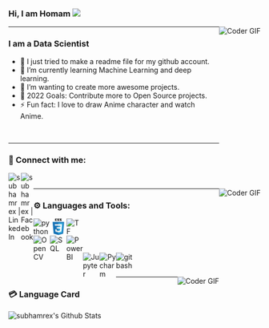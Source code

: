 ### Hi, I am Homam <img src="https://media.giphy.com/media/hvRJCLFzcasrR4ia7z/giphy.gif" width="25px"> 
[<img align="right" src="https://i.imgur.com/mVIr207.gif" alt="Coder GIF" height="280">][myprofile]
<hr/>

### I am a Data Scientist
- 🔭 I just tried to make a readme file for my github account.<br />
- 🌱 I’m currently learning Machine Learning and deep learning.<br />
- 👯 I’m wanting to create more awesome projects.<br />
- 🥅 2022 Goals: Contribute more to Open Source projects.<br />
- ⚡ Fun fact: I love to draw Anime character and watch Anime.
<br/>
<hr/>

### 🧧 Connect with me:
[<img align="left" alt="subhamrex | LinkedIn" width="25px" src="http://pngimg.com/uploads/linkedIn/linkedIn_PNG32.png" />][linkedin]
[<img align="left" alt="subhamrex | Facebook" width="25px" src="http://pngimg.com/uploads/facebook_logos/facebook_logos_PNG19762.png" />][facebook]
<br />

[<img align="right"  src="https://i.imgur.com/UWbDP3y.gif" alt="Coder GIF" height="280">][myprofile]

<hr/>

### ⚙ Languages and Tools:

[<img align="left" alt="python" width="33px" src="https://i.imgur.com/gixjL0a.png" />][python]
[<img align="left" alt="CSS3" width="33px" src="https://raw.githubusercontent.com/github/explore/80688e429a7d4ef2fca1e82350fe8e3517d3494d/topics/css/css.png" />][css]
[<img align="left" alt="TF" width="33px" src="https://i.imgur.com/oGwE8PR.png" />][tensorflow]
<br/>
<br/>
[<img align="left" alt="OpenCV" width="33px" src="https://i.imgur.com/xFMyVyV.png" />][openCV]
[<img align="left" alt="SQL" width="33px" src="https://camo.githubusercontent.com/b65f9026a0274fb351e57ed757a7c01e2538734b2278c067b5d6ca4650a6e4ce/68747470733a2f2f6c6162732e6d7973716c2e636f6d2f636f6d6d6f6e2f6c6f676f732f6d7973716c2d6c6f676f2e737667" />][mysql]
[<img align="left" alt="PowerBI" width="33px" src="https://i.imgur.com/uDWUWAY.png" />][PowerBI]
<br/>
<br/>
[<img align="left" alt="Jupyter" width="33px" src="https://i.imgur.com/f5M1VWO.png" />][jupyter]
[<img align="left" alt="Pycharm" width="33px" src="https://i.imgur.com/N3UnDaG.png" />][pycharm]
[<img align="left" alt="gitbash" width="33px" src="https://i.imgur.com/FgD2Tpt.png" />][git]
<br/>
<br/>

[<img align="right"  src="https://i.imgur.com/rLFiAr5.gif" alt="Coder GIF" height="280">][myprofile]

<hr/>

### 💳 Language Card

<img align="center" alt="subhamrex's Github Stats" src="https://github-readme-stats.vercel.app/api/top-langs/?username=homam-joulani&&layout=compact&&theme=tokyonight" />

<br />


[myprofile]: https://github.com/Homam-joulani
[linkedin]: https://www.linkedin.com/in/homam-joulani-475736207
[facebook]: https://web.facebook.com/hmam.aljoulani/
[python]:https://www.python.org/
[css]:https://www.w3schools.com/css/
[openCV]:https://opencv.org/
[tensorflow]:https://www.tensorflow.org/
[jupyter]:https://jupyter.org/
[mysql]:https://www.mysql.com/
[pycharm]:https://www.jetbrains.com/pycharm/
[PowerBI]:https://powerbi.microsoft.com/en-us/
[git]:https://git-scm.com/

